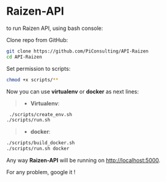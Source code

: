 # Raizen-API

to run Raizen API, using bash console:

Clone repo from GitHub:
``` bash
git clone https://github.com/PiConsulting/API-Raizen
cd API-Raizen 
```

Set permission to scripts:
``` bash
chmod +x scripts/**
```

Now you can use **virtualenv** or **docker** as next lines:

> - **Virtualenv**:
``` bash
 ./scripts/create_env.sh
./scripts/run.sh
```

> - **docker**:
``` bash
./scripts/build_docker.sh
./scripts/run.sh docker
```

Any way **Raizen-API** will be running on [http://localhost:5000]( http://localhost:8000 ).


For any problem, google it !
